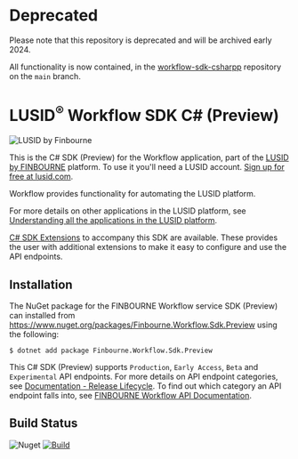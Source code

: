 # Deprecated

Please note that this repository is deprecated and will be archived early 2024.

All functionality is now contained, in the [workflow-sdk-csharpp](https://github.com/finbourne/workflow-sdk-csharp) repository on the `main` branch.

# LUSID<sup>®</sup> Workflow SDK C# (Preview)
![LUSID by Finbourne](https://content.finbourne.com/LUSID_repo.png)

This is the C# SDK (Preview) for the Workflow application, part of the [LUSID by FINBOURNE](https://www.finbourne.com/lusid-technology) platform. To use it you'll need a LUSID account. [Sign up for free at lusid.com](https://www.lusid.com/app/signup).

Workflow provides functionality for automating the LUSID platform.

For more details on other applications in the LUSID platform, see [Understanding all the applications in the LUSID platform](https://support.lusid.com/knowledgebase/article/KA-01787/en-us).

[C# SDK Extensions](https://github.com/finbourne/workflow-sdk-extensions-csharp) to accompany this SDK are available. These provides the user with additional extensions to make it easy to configure and use the API endpoints.

## Installation

The NuGet package for the FINBOURNE Workflow service SDK (Preview) can installed from https://www.nuget.org/packages/Finbourne.Workflow.Sdk.Preview using the following:

```
$ dotnet add package Finbourne.Workflow.Sdk.Preview
```

This C# SDK (Preview) supports `Production`, `Early Access`, `Beta` and `Experimental` API endpoints. For more details on API endpoint categories, see [Documentation - Release Lifecycle](https://www.lusid.com/app/resources/documentation/lifecycle). To find out which category an API endpoint falls into, see [FINBOURNE Workflow API Documentation](https://www.lusid.com/workflow/swagger/index.html).

## Build Status 

![Nuget](https://img.shields.io/nuget/v/Finbourne.Workflow.Sdk.Preview?color=blue) [![Build](https://github.com/finbourne/workflow-sdk-csharp-preview/actions/workflow/build.yaml/badge.svg?branch=master)](https://github.com/finbourne/workflow-sdk-csharp-preview/actions/workflow/build.yaml)
